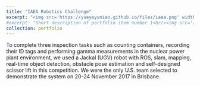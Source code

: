 ```yaml
---
title: "IAEA Robotics Challenge"
excerpt: "<img src='https://yueyeyuniao.github.io/files/iaea.png' width='600'><br/><br/>To complete three inspection tasks such as counting containers, recording their ID tags and performing gamma measurements in the nuclear power plant environment, we used a Jackal (UGV) robot with ROS, slam, mapping, real-time object detection, obstacle pose estimation and self-designed scissor lift in this competition. We were the only U.S. team selected to demonstrate the system on 20-24 November 2017 in Brisbane.<br/><br/>[[publication](https://ieeexplore.ieee.org/abstract/document/8468634)][[news-1](https://www.iaea.org/topics/safeguards-in-practice/robotics-challenge-2017)][[news-2](https://coe.northeastern.edu/news/northeastern-team-is-a-finalist-at-the-iaea-robotics-challenge/)]"
#excerpt: "Short description of portfolio item number 1<br/><img src='/images/500x300.png'>"
collection: portfolio
---
```


To complete three inspection tasks such as counting containers, recording their ID tags and performing gamma measurements in the nuclear power plant environment, we used a Jackal (UGV) robot with ROS, slam, mapping, real-time object detection, obstacle pose estimation and self-designed scissor lift in this competition. We were the only U.S. team selected to demonstrate the system on 20-24 November 2017 in Brisbane.
